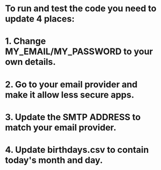 # To run and test the code you need to update 4 places:

# 1. Change MY_EMAIL/MY_PASSWORD to your own details.

# 2. Go to your email provider and make it allow less secure apps.

# 3. Update the SMTP ADDRESS to match your email provider.

# 4. Update birthdays.csv to contain today's month and day.

